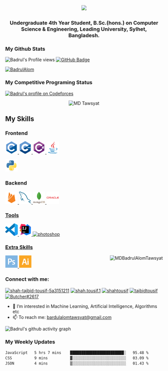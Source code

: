 <h1 align="center">
  <a href="https://git.io/typing-svg">
    <img src="https://readme-typing-svg.herokuapp.com/?lines=Hello,+There!+👋;This+is+Muhammad+Badrul+Alom;Nice+to+meet+you!&center=true&size=25">
  </a>
</h1>
<h3 align="center">Undergraduate 4th Year Student, B.Sc.(hons.) on Computer Science & Engineering, Leading University, Sylhet, Bangladesh.</h3>

### My Github Stats
![Badrul's Profile views](https://gpvc.arturio.dev/muhammadbadrul1234)
<a href="https://github.com/muhammadbadrul1234?tab=followers"><img src="https://img.shields.io/github/followers/muhammadbadrul1234?label=Followers&style=social" alt="GitHub Badge"></a>
</p>
<p align="left"> <a href="https://github.com/muhammadbadrul1234/github-profile-trophy"><img src="https://github-profile-trophy.vercel.app/?username=muhammadbadrul1234" alt="BadrulAlom" /></a> </p>

### My Competitive Programing Status
<p>

<a href="https://codeforces.com/profile/Hellobadrul"><img src="https://img.shields.io/badge/dynamic/json?&color=1f8acb&logo=codeforces&label=Codeforces&url=https://competitive-coding-api.herokuapp.com/api/codeforces/Hellobadrul&query=%24.rating&prefix=Rating%20&style=for-the-badge&cacheSeconds=86400" alt="Badrul's profile on Codeforces" title="Badrul's profile on Codeforces"></a>
  </p>
<p align="center"> <img src="https://github-readme-stats.vercel.app/api?username=muhammadbadrul1234&count_private=true&show_icons=true&include_all_commits=true"  alt="MD Tawsyat"></p>
  
## My Skills

### Frontend

<p align="left"> <a href="https://www.cprogramming.com/" target="_blank"> <img src="https://raw.githubusercontent.com/devicons/devicon/master/icons/c/c-original.svg" alt="c" width="40" height="40"/> </a> <a href="https://www.w3schools.com/cpp/" target="_blank"> <img src="https://raw.githubusercontent.com/devicons/devicon/master/icons/cplusplus/cplusplus-original.svg" alt="cplusplus" width="40" height="40"/> </a> <a href="https://www.w3schools.com/cs/" target="_blank"> <img src="https://raw.githubusercontent.com/devicons/devicon/master/icons/csharp/csharp-original.svg" alt="csharp" width="40" height="40"/> </a> <a href="https://www.java.com" target="_blank"> <img src="https://raw.githubusercontent.com/devicons/devicon/master/icons/java/java-original.svg" alt="java" width="40" height="40"/> </a> <a href="https://www.python.org" target="_blank"><p align="left"><img src="https://raw.githubusercontent.com/devicons/devicon/master/icons/python/python-original.svg" alt="python" width="40" height="40"/> </a> 

### Backend
<p align="left"> <a href="https://www.cprogramming.com/" target="_blank"> <img src="https://github.com/devicons/devicon/blob/master/icons/firebase/firebase-plain.svg" alt="c" width="40" height="40"/> </a> <a href="https://firebase.google.com/" target="_blank">  <img src="https://raw.githubusercontent.com/devicons/devicon/2ae2a900d2f041da66e950e4d48052658d850630/icons/mysql/mysql-plain.svg" alt="photoshop" width="40" height="40"/> <img src="https://raw.githubusercontent.com/devicons/devicon/2ae2a900d2f041da66e950e4d48052658d850630/icons/mongodb/mongodb-original-wordmark.svg" alt="photoshop" width="40" height="40"/> <img src="https://github.com/devicons/devicon/blob/master/icons/oracle/oracle-original.svg" alt="photoshop" width="40" height="40"/></p>

### Tools
<p align="left"><img src="https://raw.githubusercontent.com/devicons/devicon/2ae2a900d2f041da66e950e4d48052658d850630/icons/vscode/vscode-original.svg" alt="photoshop" width="40" height="40"/> <img src="https://raw.githubusercontent.com/devicons/devicon/2ae2a900d2f041da66e950e4d48052658d850630/icons/intellij/intellij-original.svg" alt="photoshop" width="40" height="40"/>  <img src="https://mirror.genesisadaptive.com/deepin/lastore/metadata/codeblocks/meta/icons/codeblocks.svg" alt="photoshop" width="40" height="40"/></p>
  
### Extra Skills
 <a href="https://www.photoshop.com/en" target="_blank"> <img src="https://github.com/devicons/devicon/blob/master/icons/photoshop/photoshop-plain.svg" alt="photoshop" width="40" height="40"/> </a>  <a href="https://www.illustrator.com/en" target="_blank"> <img src="https://github.com/devicons/devicon/blob/master/icons/illustrator/illustrator-plain.svg" alt="photoshop" width="40" height="40"/> <img align="right" src="https://github-readme-stats.vercel.app/api/top-langs/?username=muhammadbadrul1234&hide=TeX&layout=compact" alt="MDBadrulAlomTawsyat" /></a></p>
  
  <h3 align="left">Connect with me:</h3>
<p align="left">
<a href="https://www.linkedin.com/in/muhammedbadrul1234/" target="blank"><img align="center" src="https://raw.githubusercontent.com/rahuldkjain/github-profile-readme-generator/master/src/images/icons/Social/linked-in-alt.svg" alt="shah-tajbid-tousif-5a3151211" height="30" width="40" /></a>
<a href="https://www.facebook.com/badrulrahman.khan/" target="blank"><img align="center" src="https://raw.githubusercontent.com/rahuldkjain/github-profile-readme-generator/master/src/images/icons/Social/facebook.svg" alt="shah.tousif.1" height="30" width="40" /></a>
<a href="https://www.instagram.com/muhammad__badrul_/" target="blank"><img align="center" src="https://raw.githubusercontent.com/rahuldkjain/github-profile-readme-generator/master/src/images/icons/Social/instagram.svg" alt="shahtousif" height="30" width="40" /></a>
<a href="https://codeforces.com/profile/Hellobadrul" target="blank"><img align="center" src="https://cdn.jsdelivr.net/npm/simple-icons@3.0.1/icons/codeforces.svg" alt="tajbidtousif" height="30" width="40" /></a>
<a href="https://discord.gg/badrulalom#9262" target="blank"><img align="center" src="https://raw.githubusercontent.com/rahuldkjain/github-profile-readme-generator/master/src/images/icons/Social/discord.svg" alt="Butcher#2617" height="30" width="40" /></a>
</p>


- 👀 I’m interested in Machine Learning, Artificial Intelligence, Algorithms etc
- 📫 To reach me: bardulalomtawsyat@gmail.com
 

![Badrul's github activity graph](https://activity-graph.herokuapp.com/graph?username=Muhammadbadrul1234&bg_color=0d1117&color=ffffff&line=11ff00&point=ffffff&area=true&hide_border=false)


### My Weekly Updates
  
<!--START_SECTION:waka-->

```txt
JavaScript   5 hrs 7 mins    ████████████████████████░   95.48 %
CSS          9 mins          ▓░░░░░░░░░░░░░░░░░░░░░░░░   03.09 %
JSON         4 mins          ▒░░░░░░░░░░░░░░░░░░░░░░░░   01.43 %
```

<!--END_SECTION:waka-->



